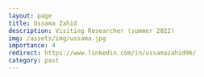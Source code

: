 ```yaml
---
layout: page
title: Ussama Zahid
description: Visiting Researcher (summer 2022)
img: /assets/img/ussama.jpg
importance: 4
redirect: https://www.linkedin.com/in/ussamazahid96/
category: past
---
```

